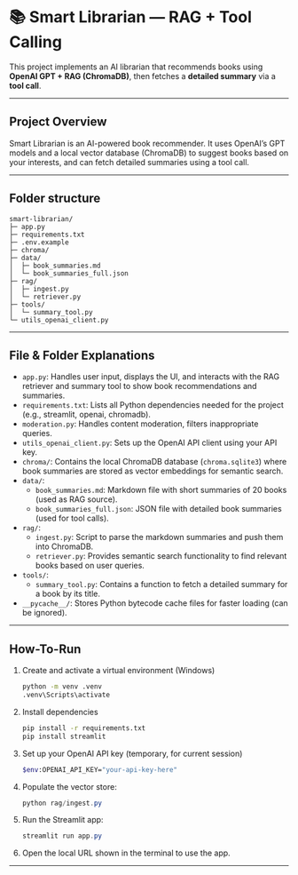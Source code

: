 # 📚 Smart Librarian — RAG + Tool Calling

This project implements an AI librarian that recommends books using **OpenAI GPT + RAG (ChromaDB)**, then fetches a **detailed summary** via a **tool call**.

---

## Project Overview
Smart Librarian is an AI-powered book recommender. It uses OpenAI’s GPT models and a local vector database (ChromaDB) to suggest books based on your interests, and can fetch detailed summaries using a tool call.

---

## Folder structure
```
smart-librarian/
├─ app.py
├─ requirements.txt
├─ .env.example
├─ chroma/ 
├─ data/
│  ├─ book_summaries.md
│  └─ book_summaries_full.json
├─ rag/
│  ├─ ingest.py 
│  └─ retriever.py
├─ tools/
│  └─ summary_tool.py
└─ utils_openai_client.py
```

---

## File & Folder Explanations

- `app.py`: Handles user input, displays the UI, and interacts with the RAG retriever and summary tool to show book recommendations and summaries.
- `requirements.txt`: Lists all Python dependencies needed for the project (e.g., streamlit, openai, chromadb).
- `moderation.py`: Handles content moderation, filters inappropriate queries.
- `utils_openai_client.py`: Sets up the OpenAI API client using your API key. 
- `chroma/`: Contains the local ChromaDB database (`chroma.sqlite3`) where book summaries are stored as vector embeddings for semantic search.
- `data/`: 
   - `book_summaries.md`: Markdown file with short summaries of 20 books (used as RAG source).
   - `book_summaries_full.json`: JSON file with detailed book summaries (used for tool calls).
- `rag/`: 
   - `ingest.py`: Script to parse the markdown summaries and push them into ChromaDB.
   - `retriever.py`: Provides semantic search functionality to find relevant books based on user queries.
- `tools/`: 
   - `summary_tool.py`: Contains a function to fetch a detailed summary for a book by its title.
- `__pycache__/`: Stores Python bytecode cache files for faster loading (can be ignored).

---

## How-To-Run

1. Create and activate a virtual environment (Windows)
   
   ```bash
   python -m venv .venv
   .venv\Scripts\activate
   ```
2. Install dependencies

   ```bash
   pip install -r requirements.txt
   pip install streamlit
   ```

3. Set up your OpenAI API key (temporary, for current session)
   
     ```bash
     $env:OPENAI_API_KEY="your-api-key-here"
     ```
5. Populate the vector store:
   ```powershell
   python rag/ingest.py
   ```
6. Run the Streamlit app:
   ```powershell
   streamlit run app.py
   ```
7. Open the local URL shown in the terminal to use the app.

---
